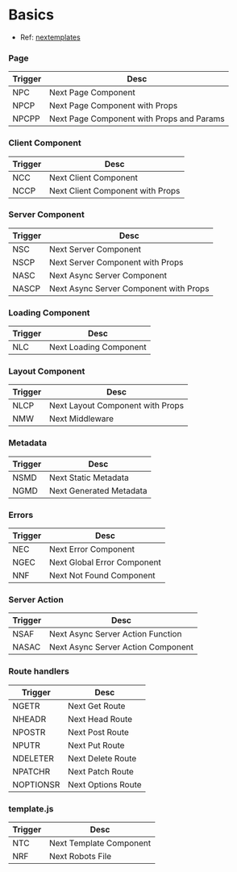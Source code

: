 # Basics 

- Ref: [nextemplates](https://github.com/Rikard-Johansson97/nextemplates)

### Page 
| Trigger | Desc |
|------|----|
| NPC | Next Page Component|
| NPCP | Next Page Component with Props|
| NPCPP | Next Page Component with Props and Params|

### Client Component 
| Trigger | Desc |
|------|----|
| NCC | Next Client Component|
| NCCP | Next Client Component with Props|

### Server Component 

| Trigger | Desc |
|------|----|
| NSC | Next Server Component|
| NSCP | Next Server Component with Props|
| NASC | Next Async Server Component|
| NASCP | Next Async Server Component with Props|

### Loading Component

| Trigger | Desc |
|------|----|
| NLC | Next Loading Component|

###  Layout Component 
| Trigger | Desc |
|------|----|
| NLCP | Next Layout Component with Props|
| NMW | Next Middleware|

### Metadata 
| Trigger | Desc |
|------|----|
| NSMD | Next Static Metadata|
| NGMD | Next Generated Metadata|

### Errors
| Trigger | Desc |
|-----|-----|
| NEC | Next Error Component|
| NGEC | Next Global Error Component|
| NNF | Next Not Found Component|

###  Server Action
| Trigger | Desc |
|-----|-----|
| NSAF | Next Async Server Action Function|
| NASAC | Next Async Server Action Component|

### Route handlers
| Trigger | Desc |
|-----|-----|
| NGETR | Next Get Route|
| NHEADR | Next Head Route|
| NPOSTR | Next Post Route|
| NPUTR | Next Put Route|
| NDELETER | Next Delete Route|
| NPATCHR | Next Patch Route|
| NOPTIONSR | Next Options Route|

### template.js
| Trigger | Desc |
|-----|--------------------------|
| NTC | Next Template Component|
| NRF | Next Robots File|

